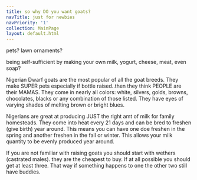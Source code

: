 ```yaml
---
title: so why DO you want goats?
navTitle: just for newbies
navPriority: '1'
collection: MainPage
layout: default.html
---
```

pets? lawn ornaments? 

being self-sufficient by making your own milk, yogurt, cheese, meat, even soap?

Nigerian Dwarf goats are the most popular of all the goat breeds. They make SUPER pets especially if bottle raised..then they think PEOPLE are their MAMAS. They come in nearly all colors: white, silvers, golds, browns, chocolates, blacks or any combination of those listed. They have eyes of varying shades of melting brown or bright blues.

Nigerians are great at producing JUST the right amt of milk for family homesteads. They come into heat every 21 days and can be bred to freshen (give birth) year around. This means you can have one doe freshen in the spring and another freshen in the fall or winter.  This allows your milk quantity to be evenly produced year around.

If you are not familiar with raising goats you should start with wethers (castrated males). they are the cheapest to buy. If at all possible you should get at least three. That way if something happens to one the other two still have buddies.
